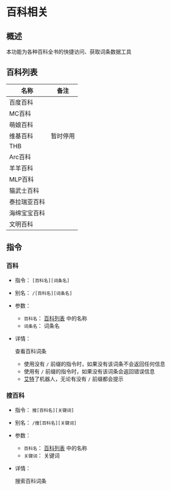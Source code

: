# 百科相关

## 概述

本功能为各种百科全书的快捷访问、获取词条数据工具

## 百科列表

|名称|备注|
|----|----|
|百度百科||
|MC百科||
|萌娘百科||
|维基百科|暂时停用|
|THB||
|Arc百科||
|羊羊百科||
|MLP百科||
|猫武士百科||
|泰拉瑞亚百科||
|海绵宝宝百科||
|文明百科||

## 指令

### 百科

- 指令： `[百科名][词条名]`

- 别名： `/[百科名][词条名]`

- 参数：

  - `百科名`： [百科列表](#百科列表) 中的名称
  - `词条名`： 词条名

- 详情：

  查看百科词条
  - 使用没有 `/` 前缀的指令时，如果没有该词条不会返回任何信息
  - 使用有 `/` 前缀的指令时，如果没有该词条会返回错误信息
  - [艾特](/about/glossary.html#%E8%89%BE%E7%89%B9)了机器人，无论有没有 `/` 前缀都会提示

### 搜百科

- 指令： `搜[百科名][关键词]`

- 别名： `/搜[百科名][关键词]`

- 参数：

  - `百科名`： [百科列表](#百科列表) 中的名称
  - `关键词`： 关键词

- 详情：

  搜索百科词条
